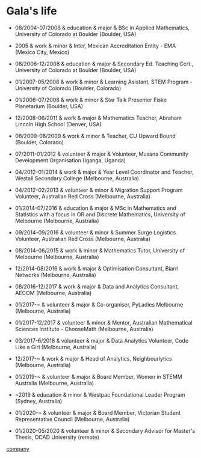 Gala's life
===============

- 08/2004-07/2008 & education & major & BSc in Applied Mathematics, University of Colorado at Boulder (Boulder, USA)

- 2005            & work      & minor & Inter, Mexican Accreditation Entity - EMA (Mexico City, Mexico)

- 08/2006-12/2008 & education & major & Secondary Ed. Teaching Cert., University of Colorado at Boulder (Boulder, USA)

- 01/2007-05/2008 & work      & minor & Learning Asistant, STEM Program - University of Colorado (Boulder, Colorado)

- 01/2006-07/2008 & work      & minor & Star Talk Presenter Fiske Planetarium (Boulder, USA)

- 12/2008-06/2011 & work      & major & Mathematics Teacher, Abraham Lincoln High School (Denver, USA)

- 06/2009-08/2009 & work      & minor & Teacher, CU Upward Bound (Boulder, Colorado)

- 07/2011-01/2012 & volunteer & major & Volunteer, Musana Community Development Organisation (Iganga, Uganda)

- 04/2012-01/2014 & work      & major & Year Level Coordinator and Teacher, Westall Secondary College (Melbourne, Australia)

- 04/2012-02/2013 & volunteer & minor & Migration Support Program Volunteer, Australian Red Cross (Melbourne, Australia)

- 01/2014-07/2016 & education & major & MSc in Mathematics and Statistics with a focus in OR and Discrete Mathematics, University of Melbourne (Melbourne, Australia)

- 09/2014-09/2016 & volunteer & minor & Summer Surge Logistics Volunteer, Australian Red Cross (Melbourne, Australia)

- 08/2014-06/2015 & work      & minor & Mathematics Tutor, University of Melbourne (Melbourne, Australia)

- 12/2014-08/2016 & work      & major & Optimisation Consultant, Biarri Networks (Melbourne, Australia)

- 08/2016-12/2017 & work      & major & Data and Analytics Consultant, AECOM (Melbourne, Australia)

- 01/2017-~       & volunteer & major & Co-organiser, PyLadies Melbourne (Melbourne, Australia)

- 01/2017-12/2017 & volunteer & minor & Mentor, Australian Mathematical Sciences Institute - ChooseMath (Melbourne, Australia)
- 03/2017-6/2018  & volunteer & major & Data Analytics Volunteer, Code Like a Girl (Melbourne, Australia)

- 12/2017-~       & work      & major & Head of Analytics, Neighbourlytics (Melbourne, Australia)

- 01/2019-~       & volunteer & major & Board Member, Women in STEMM Australia (Melbourne, Australia)

- ~2019           & education & minor & Westpac Foundational Leader Program (Sydney, Australia)

- 01/2020-~       & volunteer & major & Board Member, Victorian Student Representative Council (Melbourne, Australia)

- 01/2020-05/2020 & volunteer & minor & Secondary Advisor for Master's Thesis, OCAD University (remote)















[company](http://en.wikipedia.org/wiki/Apple_Inc. "Apple Inc.")